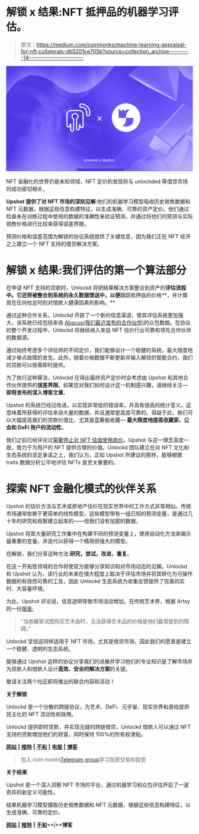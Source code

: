 # 解锁 x 结果:NFT 抵押品的机器学习评估。

> 原文：<https://medium.com/coinmonks/machine-learning-appraisal-for-nft-collaterals-db5201ce705b?source=collection_archive---------14----------------------->

![](img/4528d2f1f1295622dfd1ebb98f7a4e9b.png)

NFT 金融化的世界仍是未知领域，NFT 定价的发现将与 unlockded 等借贷市场的成功密切相关。

**Upshot 提供了对 NFT 市场的深刻见解**:他们的机器学习模型吸收历史销售数据和 NFT 元数据，根据这些信息构建特征，以生成准确、可靠的资产定价。他们通过检查未在训练过程中使用的数据的准确性来验证预测，并通过将他们的预测与实际销售价格进行比较来获得误差界限。

预测价格和误差范围为解锁的协议系统提供了关键信息，因为我们正在 NFT 经济之上建立一个 NFT 支持的借贷解决方案。

# 解锁 x 结果:我们评估的第一个算法部分

在申请 NFT 支持的贷款时，Unlockd 将把结果解决方案整合到资产的**评估流程中。它还将被整合到系统的永久数据馈送中，以便**跟踪抵押品的价格**，并计算其在任何给定时刻对借款人健康因素的影响。**

通过这种合作关系，Unlockd 开辟了一个新的信息渠道，使其评估系统更加强大，该系统已经包括来自 [Abacus(我们最近宣布的合作伙伴)](https://unlockd-finance.medium.com/unlockd-x-abacus-a-partnership-to-unlock-efficiency-in-nft-backed-loans-e944afa47bd7)的众包数据。在协议的整个开发过程中，Unlockd 将继续纳入来自 NFT 估价行业可靠和领先合作伙伴的数据源。

通过始终考虑多个评估师的不同定价，我们能够设计一个稳健的系统，最大限度地减少单点故障的发生。此外，随着价格数据不断更新并输入解锁的智能合约，我们的贷款可以按需即时提供。

为了执行这种算法，Unlockd 在得出最终资产定价时会考虑由 Upshot 和其他合作伙伴提供的**误差界限**。如果您对我们如何设计这一机制感兴趣，请继续关注— **即将发布的深入博客文章**。

Upshot 的系统已经过改进，以实现非常低的错误率，并具有很高的统计意义。这意味着所获得的评估来自大量的数据，并且通常是高度可靠的。得益于此，我们可以大幅提高我们的贷款价值比，尤其是蓝筹股收藏— **最大限度地提高收藏家、公会和 DeFi 用户的流动性**。

我们之前已经评论过[需要停止对 NFT 估值使用底价](https://unlockd-finance.medium.com/why-we-should-stop-using-floor-prices-to-appraise-nft-collections-3494de3d4d99)。Upshot 与这一理念高度一致，致力于为用户的 NFT 提供合理的价值。Unlockd 团队建立在对 NFT 文化和生态系统的坚定承诺之上，我们认为，正如 Upshot 所建议的那样，能够根据 traits 数据分析公平地评估 NFTs 是至关重要的。

# 探索 NFT 金融化模式的伙伴关系

Upshot 的估价方法与艺术或房地产估价在现实世界中的工作方式非常相似。传统市场通常依赖于更简单的线性模型，这些模型带有一组已知的预测变量，是通过几十年的研究和观察建立起来的——但我们没有加密的数据。

Upshot 将其大量研究工作集中在构建不同的预测变量上，使用自动化方法来揭示最重要的变量，并迭代以获得一个精简但强大的模型。

在解锁，我们分享这种方法:**研究，尝试，改进，重复**。

在这一开拓性领域的合作将使双方能够分享知识和对市场动态的见解。Unlockd 和 Upshot 认为，该行业的未来在很大程度上取决于评估市场并将其转化为可操作数据的有效而可靠的工具，因此 Unlockd 生态系统为收集反馈提供了完美的实时、大容量环境。

为此，Upshot 评论说，信息透明导致市场活动增加。在传统艺术界，根据 Artsy 的一份[报告:](http://files.artsy.net/documents/artsy_2019_onlineartcollectorreport.pdf)

> “当收藏家试图购买艺术品时，无法获得艺术品的价格是他们最常提到的障碍。”

Unlockd 坚信这同样适用于 NFT 市场，尤其是借贷市场，因此我们的愿景是建立一个稳健、透明的生态系统。

能够通过 Upshot 这样的协议分享我们的进展并学习他们的专业知识是了解市场并为贷款人和借款人设计**高效、安全的解决方案**的关键。

敬请关注两个社区即将推出的联合内容和活动！

**关于解锁**

Unlockd 是一个分散的跨链协议，为艺术、DeFi、元宇宙、现实世界和游戏提供民主化的 NFT 流动性和效用。

Unlockd 提供即时贷款，并实现无缝的跨链借贷，Unlockd 借款人可以通过 NFT 支持的贷款增加他们的财富，同时保持 100%的所有权津贴。

[**网站**](https://unlockd.finance/) **|** [**推特**](https://twitter.com/Unlockd_Finance) **|** [**不和**](http://discord.gg/unlockd) **|** [**电报**](http://t.me/unlockd_finance) **|** [**博客**](https://unlockd-finance.medium.com/)

> 加入 coin monks[Telegram group](https://t.me/joinchat/Trz8jaxd6xEsBI4p)学习加密交易和投资

**关于结果**

Upshot 是一个深入洞察 NFT 市场的平台，通过机器学习和众包评估开启了一波奇异的新定义可能性。

结果机器学习模型摄取历史销售数据和 NFT 元数据，根据这些信息构建特征，以生成准确、可靠的定价。

[**网站**](https://upshot.xyz/) **|** [**推特**](https://twitter.com/UpshotHQ) **|** [**不和**](https://discord.com/invite/upshot)**|****博客**